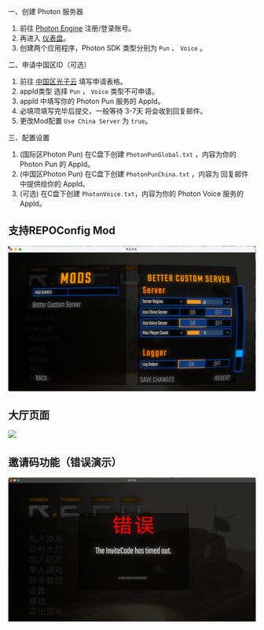 一、创建 Photon 服务器

1. 前往 [Photon Engine](https://www.photonengine.com/) 注册/登录账号。
2. 再进入 [仪表盘](https://dashboard.photonengine.com/)。
3. ﻿﻿创建两个应用程序，Photon SDK 类型分别为 `Pun` 、 `Voice` 。

二、﻿申请中国区ID（可选）

1. 前往 [中国区光子云](https://vibrantlink.com/chinacloudapply) 填写申请表格。
2. appId类型 选择 `Pun` ， `Voice` 类型不可申请。
3. appId 中填写你的 Photon Pun 服务的 AppId。
4. 必填项填写完毕后提交，一般等待 3-7天 将会收到回复邮件。
5. 更改Mod配置 `Use China Server` 为 `true`。

三、﻿配置设置

1. (国际区Photon Pun) 在C盘下创建 `PhotonPunGlobal.txt` ，内容为你的 Photon Pun 的 AppId。
2. (中国区Photon Pun) 在C盘下创建 `PhotonPunChina.txt` ，内容为 回复邮件 中提供给你的 AppId。
3. (可选) 在C盘下创建 `PhotonVoice.txt`，内容为你的 Photon Voice 服务的 AppId。
   
## 支持REPOConfig Mod

![](config.png)

## 大厅页面

![](lobby.png)

## 邀请码功能（错误演示）

![](timeout.png)
